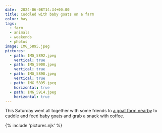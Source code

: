 ```yaml
---
date:  2024-06-08T14:34+00:00
title: Cuddled with baby goats on a farm
color: hay
tags:
  - farm
  - animals
  - weekends
  - photos
image: IMG_5895.jpeg
pictures:
  - path: IMG_5892.jpeg
    vertical: true
  - path: IMG_5900.jpeg
    vertical: true
  - path: IMG_5898.jpeg
    vertical: true
  - path: IMG_5895.jpeg
    horizontal: true
  - path: IMG_5914.jpeg
    horizontal: true
---
```


This Saturday went all together with some friends to [a goat farm nearby](https://www.openstreetmap.org/#map=19/52.31299/4.82459) to cuddle and feed baby goats and grab a snack with coffee.

{% include 'pictures.njk' %}
